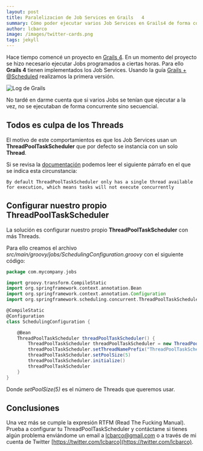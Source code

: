 ```yaml
---
layout: post
title: Paralelizacion de Job Services en Grails   4
summary: Cómo poder ejecutar varios Job Services en Grails4 de forma concurrente
author: lcbarco
image: /images/twitter-cards.png
tags: jekyll
---
```


Hace tiempo comencé un proyecto en [Grails 4](https://grails.org/). En un momento del proyecto se hizo necesario ejecutar Jobs programados a ciertas horas. Para ello **Grails 4** tienen implementados los Job Services. Usando la guía [Grails + @Scheduled](https://guides.grails.org/grails-scheduled/guide/index.html) realizamos la primera versión.

![Log de Grails](https://grails.org/images/grails_logo.svg)

No tardé en darme cuenta que si varios Jobs se tenían que ejecutar a la vez, no se ejecutaban de forma concurrente sino secuencial.


<!--more-->

## Todos es culpa de los Threads
El motivo de este comportamientos es que los Job Services usan un **ThreadPoolTaskScheduler** que por defecto se instancia con un solo **Thread**.

Si se revisa la [documentación](https://guides.grails.org/grails-scheduled/guide/index.html) podemos leer el siguiente párrafo en el que se indica esta circunstancia:

```
By default ThreadPoolTaskScheduler only has a single thread available for execution, which means tasks will not execute concurrently
```

## Configurar nuestro propio ThreadPoolTaskScheduler
La solución es configurar nuestro propio **ThreadPoolTaskScheduler** con más Threads.

Para ello creamos el archivo *src/main/groovy/jobs/SchedulingConfiguration.groovy* con el siguiente código:
```groovy
package com.mycompany.jobs

import groovy.transform.CompileStatic
import org.springframework.context.annotation.Bean
import org.springframework.context.annotation.Configuration
import org.springframework.scheduling.concurrent.ThreadPoolTaskScheduler

@CompileStatic
@Configuration
class SchedulingConfiguration {

    @Bean
    ThreadPoolTaskScheduler threadPoolTaskScheduler() {
        ThreadPoolTaskScheduler threadPoolTaskScheduler = new ThreadPoolTaskScheduler()
        threadPoolTaskScheduler.setThreadNamePrefix("ThreadPoolTaskScheduler")
        threadPoolTaskScheduler.setPoolSize(5)
        threadPoolTaskScheduler.initialize()
        threadPoolTaskScheduler
    }
}

```

Donde *setPoolSize(5)* es el número de Threads que queremos usar.

## Conclusiones
Una vez más se cumple la expresión RTFM (Read The Fucking Manual). Prueba a configurar tu ThreadPoolTaskScheduler y contáctame si tienes algún problema enviándome un email a [lcbarco@gmail.com](mailto:lcbarco@gmail.com) o a través de mi cuenta de Twitter [https://twitter.com/lcbarco](https://twitter.com/lcbarco).






